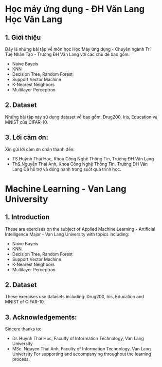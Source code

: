 # Học máy ứng dụng - ĐH Văn Lang Học Văn Lang
## 1. Giới thiệu
Đây là những bài tập về môn học Học Máy ứng dụng - Chuyên ngành Trí Tuệ Nhân Tạo - Trường ĐH Văn Lang với các chủ đề bao gồm:
 - Naive Bayeis
 - KNN
 - Decision Tree, Random Forest
 - Support Vector Machine
 - K-Nearest Neighbors
 - Multilayer Perceptron

## 2. Dataset
Những bài tập này sử dụng dataset về bao gồm: Drug200, Iris, Education và MNIST của CIFAR-10.

## 3. Lời cảm ơn:
Xin gửi lời cảm ơn chân thành đến:
 - TS.Huỳnh Thái Học, Khoa Công Nghệ Thông Tin, Trường ĐH Văn Lang 
 - ThS.Nguyễn Thái Anh, Khoa Công Nghệ Thông Tin, Trường ĐH Văn Lang 
Đã hỗ trợ và đồng hành trong suốt quá trình học. 

# Machine Learning - Van Lang University
## 1. Introduction
These are exercises on the subject of Applied Machine Learning - Artificial Intelligence Major - Van Lang University with topics including:
- Naive Bayeis
- KNN
- Decision Tree, Random Forest
- Support Vector Machine
- K-Nearest Neighbors
- Multilayer Perceptron

## 2. Dataset
These exercises use datasets including: Drug200, Iris, Education and MNIST of CIFAR-10.

## 3. Acknowledgements:
Sincere thanks to:
- Dr. Huynh Thai Hoc, Faculty of Information Technology, Van Lang University
- MSc. Nguyen Thai Anh, Faculty of Information Technology, Van Lang University
For supporting and accompanying throughout the learning process.
